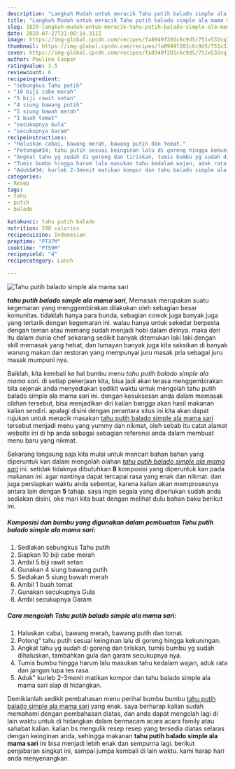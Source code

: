 ```yaml
---
description: "Langkah Mudah untuk meracik Tahu putih balado simple ala mama sari, Bisa Manjain Lidah"
title: "Langkah Mudah untuk meracik Tahu putih balado simple ala mama sari, Bisa Manjain Lidah"
slug: 1829-langkah-mudah-untuk-meracik-tahu-putih-balado-simple-ala-mama-sari-bisa-manjain-lidah
date: 2020-07-27T21:08:14.311Z
image: https://img-global.cpcdn.com/recipes/fa8949f201c6c9d5/751x532cq70/tahu-putih-balado-simple-ala-mama-sari-foto-resep-utama.jpg
thumbnail: https://img-global.cpcdn.com/recipes/fa8949f201c6c9d5/751x532cq70/tahu-putih-balado-simple-ala-mama-sari-foto-resep-utama.jpg
cover: https://img-global.cpcdn.com/recipes/fa8949f201c6c9d5/751x532cq70/tahu-putih-balado-simple-ala-mama-sari-foto-resep-utama.jpg
author: Pauline Cooper
ratingvalue: 3.5
reviewcount: 6
recipeingredient:
- "sebungkus Tahu putih"
- "10 biji cabe merah"
- "5 biji rawit setan"
- "4 siung bawang putih"
- "5 siung bawah merah"
- "1 buah tomat"
- "secukupnya Gula"
- "secukupnya Garam"
recipeinstructions:
- "Haluskan cabai, bawang merah, bawang putih dan tomat."
- "Potong&#34; tahu putih sesuai keinginan lalu di goreng hingga kekuningan."
- "Angkat tahu yg sudah di goreng dan tiriskan, tumis bumbu yg sudah dihaluskan, tambahkan gula dan garam secukupnya nya."
- "Tumis bumbu hingga harum lalu masukan tahu kedalam wajan, aduk rata dan jangan lupa tes rasa."
- "Aduk&#34; kurleb 2-3menit matikan kompor dan tahu balado simple ala mama sari siap di hidangkan."
categories:
- Resep
tags:
- tahu
- putih
- balado

katakunci: tahu putih balado 
nutrition: 298 calories
recipecuisine: Indonesian
preptime: "PT37M"
cooktime: "PT59M"
recipeyield: "4"
recipecategory: Lunch

---
```



![Tahu putih balado simple ala mama sari](https://img-global.cpcdn.com/recipes/fa8949f201c6c9d5/751x532cq70/tahu-putih-balado-simple-ala-mama-sari-foto-resep-utama.jpg)

<b><i>tahu putih balado simple ala mama sari</i></b>, Memasak merupakan suatu kegemaran yang menggembirakan dilakukan oleh sebagian besar komunitas. tidaklah hanya para bunda, sebagian cowok juga banyak juga yang tertarik dengan kegemaran ini. walau hanya untuk sekedar berpesta dengan teman atau memang sudah menjadi hobi dalam dirinya. maka dari itu dalam dunia chef sekarang sedikit banyak ditemukan laki laki dengan skill memasak yang hebat, dan lumayan banyak juga kita saksikan di banyak warung makan dan restoran yang mempunyai juru masak pria sebagai juru masak mumpuni nya.



Baiklah, kita kembali ke hal bumbu menu <i>tahu putih balado simple ala mama sari</i>. di setiap pekerjaan kita, bisa jadi akan terasa menggembirakan bila sejenak anda menyediakan sedikit waktu untuk mengolah tahu putih balado simple ala mama sari ini. dengan kesuksesan anda dalam memasak olahan tersebut, bisa menjadikan diri kalian bangga akan hasil makanan kalian sendiri. apalagi disini dengan perantara situs ini kita akan dapat rujukan untuk meracik masakan <u>tahu putih balado simple ala mama sari</u> tersebut menjadi menu yang yummy dan nikmat, oleh sebab itu catat alamat website ini di hp anda sebagai sebagian referensi anda dalam membuat menu baru yang nikmat.


Sekarang langsung saja kita mulai untuk mencari bahan bahan yang diperuntuk kan dalam mengolah olahan <u><i>tahu putih balado simple ala mama sari</i></u> ini. setidak tidaknya dibutuhkan <b>8</b> komposisi yang diperuntuk kan pada makanan ini. agar nantinya dapat tercapai rasa yang enak dan nikmat. dan juga persiapkan waktu anda sebentar, karena kalian akan memprosesnya antara lain dengan <b>5</b> tahap. saya ingin segala yang diperlukan sudah anda sediakan disini, oke mari kita buat dengan melihat dulu bahan baku berikut ini.

<!--inarticleads1-->

##### Komposisi dan bumbu yang digunakan dalam pembuatan Tahu putih balado simple ala mama sari:

1. Sediakan sebungkus Tahu putih
1. Siapkan 10 biji cabe merah
1. Ambil 5 biji rawit setan
1. Gunakan 4 siung bawang putih
1. Sediakan 5 siung bawah merah
1. Ambil 1 buah tomat
1. Gunakan secukupnya Gula
1. Ambil secukupnya Garam




<!--inarticleads2-->

##### Cara mengolah Tahu putih balado simple ala mama sari:

1. Haluskan cabai, bawang merah, bawang putih dan tomat.
1. Potong&#34; tahu putih sesuai keinginan lalu di goreng hingga kekuningan.
1. Angkat tahu yg sudah di goreng dan tiriskan, tumis bumbu yg sudah dihaluskan, tambahkan gula dan garam secukupnya nya.
1. Tumis bumbu hingga harum lalu masukan tahu kedalam wajan, aduk rata dan jangan lupa tes rasa.
1. Aduk&#34; kurleb 2-3menit matikan kompor dan tahu balado simple ala mama sari siap di hidangkan.




Demikianlah sedikit pembahasan menu perihal bumbu bumbu <u>tahu putih balado simple ala mama sari</u> yang enak. saya berharap kalian sudah memahami dengan pembahasan diatas, dan anda dapat mengolah lagi di lain waktu untuk di hidangkan dalam bermacam acara acara family atau sahabat kalian. kalian bs mengulik resep resep yang tersedia diatas selaras dengan keinginan anda, sehingga makanan <b>tahu putih balado simple ala mama sari</b> ini bisa menjadi lebih enak dan sempurna lagi. berikut penjabaran singkat ini, sampai jumpa kembali di lain waktu. kami harap hari anda menyenangkan.
